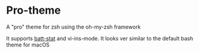 # Pro-theme
A "pro" theme for zsh using the oh-my-zsh framework

It supports [batt-stat](https://github.com/imwally/battstat) and vi-ins-mode. It looks ver similar to the default bash theme for macOS
